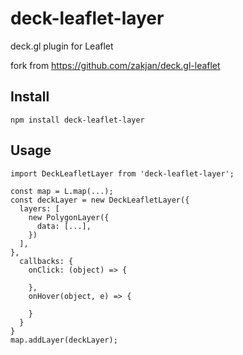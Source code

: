 # deck-leaflet-layer

deck.gl plugin for Leaflet

fork from https://github.com/zakjan/deck.gl-leaflet


## Install

```
npm install deck-leaflet-layer
```

## Usage

```
import DeckLeafletLayer from 'deck-leaflet-layer';
```

```
const map = L.map(...);
const deckLayer = new DeckLeafletLayer({
  layers: [
    new PolygonLayer({
      data: [...],
    })
  ],
},
  callbacks: {
    onClick: (object) => {

    },
    onHover(object, e) => {

    }
  }
}
map.addLayer(deckLayer);
```